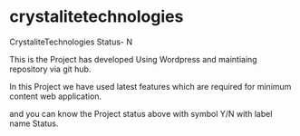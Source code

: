 crystalitetechnologies
======================

CrystaliteTechnologies
Status- N 

This is the Project has developed Using Wordpress and maintiaing repository via git hub.

In this Project we have used latest features which are required for minimum content web application. 

and you can know the Project status above with symbol Y/N with label name Status.

